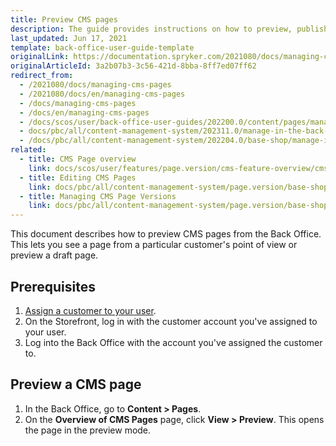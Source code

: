 ```yaml
---
title: Preview CMS pages
description: The guide provides instructions on how to preview, publish, update and activate or deactivate CMS pages in the Back Office.
last_updated: Jun 17, 2021
template: back-office-user-guide-template
originalLink: https://documentation.spryker.com/2021080/docs/managing-cms-pages
originalArticleId: 3a2b07b3-3c56-421d-8bba-8ff7ed07ff62
redirect_from:
  - /2021080/docs/managing-cms-pages
  - /2021080/docs/en/managing-cms-pages
  - /docs/managing-cms-pages
  - /docs/en/managing-cms-pages
  - /docs/scos/user/back-office-user-guides/202200.0/content/pages/managing-cms-pages.html
  - docs/pbc/all/content-management-system/202311.0/manage-in-the-back-office/pages/manage-cms-pages.html
  - /docs/pbc/all/content-management-system/202204.0/base-shop/manage-in-the-back-office/pages/manage-cms-pages.html
related:
  - title: CMS Page overview
    link: docs/scos/user/features/page.version/cms-feature-overview/cms-pages-overview.html
  - title: Editing CMS Pages
    link: docs/pbc/all/content-management-system/page.version/base-shop/manage-in-the-back-office/pages/edit-cms-pages.html
  - title: Managing CMS Page Versions
    link: docs/pbc/all/content-management-system/page.version/base-shop/manage-in-the-back-office/pages/manage-cms-page-versions.html
---
```


This document describes how to preview CMS pages from the Back Office. This lets you see a page from a particular customer's point of view or preview a draft page.

## Prerequisites

1. [Assign a customer to your user](/docs/pbc/all/user-management/{{page.version}}/base-shop/manage-in-the-back-office/manage-users/assign-and-deassign-customers-from-users.html).
2. On the Storefront, log in with the customer account you've assigned to your user.
3. Log into the Back Office with the account you've assigned the customer to.

## Preview a CMS page

1. In the Back Office, go to **Content&nbsp;<span aria-label="and then">></span> Pages**.
2. On the **Overview of CMS Pages** page, click **View&nbsp;<span aria-label="and then">></span> Preview**.
This opens the page in the preview mode.

